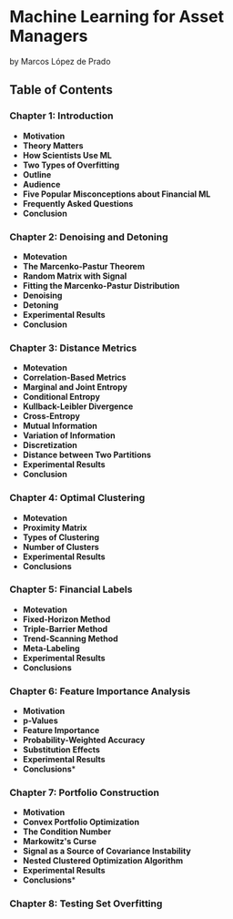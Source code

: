 # Machine Learning for Asset Managers
by Marcos López de Prado

## Table of Contents

### Chapter 1: Introduction
* **Motivation** 
* **Theory Matters** 
* **How Scientists Use ML** 
* **Two Types of Overfitting**
* **Outline**
* **Audience**
* **Five Popular Misconceptions about Financial ML**
* **Frequently Asked Questions**
* **Conclusion**

### Chapter 2: Denoising and Detoning
* **Motevation** 
* **The Marcenko-Pastur Theorem** 
* **Random Matrix with Signal** 
* **Fitting the Marcenko-Pastur Distribution** 
* **Denoising**
* **Detoning**
* **Experimental Results**
* **Conclusion**
  
### Chapter 3: Distance Metrics
* **Motevation** 
* **Correlation-Based Metrics**
* **Marginal and Joint Entropy**
* **Conditional Entropy**
* **Kullback-Leibler Divergence**
* **Cross-Entropy**
* **Mutual Information**
* **Variation of Information**
* **Discretization**
* **Distance between Two Partitions**
* **Experimental Results** 
* **Conclusion**

### Chapter 4: Optimal Clustering
* **Motevation**
* **Proximity Matrix**
* **Types of Clustering**
* **Number of Clusters**
* **Experimental Results**
* **Conclusions**
  
### Chapter 5: Financial Labels
* **Motevation**
* **Fixed-Horizon Method**
* **Triple-Barrier Method**
* **Trend-Scanning Method**
* **Meta-Labeling**
* **Experimental Results**
* **Conclusions**
  
### Chapter 6: Feature Importance Analysis
* **Motivation** 
* **p-Values** 
* **Feature Importance** 
* **Probability-Weighted Accuracy**
* **Substitution Effects**
* **Experimental Results**
* **Conclusions***

### Chapter 7: Portfolio Construction
* **Motivation** 
* **Convex Portfolio Optimization** 
* **The Condition Number** 
* **Markowitz's Curse**
* **Signal as a Source of Covariance Instability**
* **Nested Clustered Optimization Algorithm**
* **Experimental Results**
* **Conclusions***

### Chapter 8: Testing Set Overfitting
